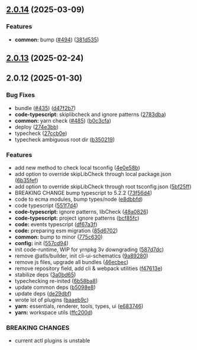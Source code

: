 ## [2.0.14](https://github.com/atls/raijin/compare/@atls/code-typescript@2.0.13...@atls/code-typescript@2.0.14) (2025-03-09)

### Features

- **common:** bump ([#494](https://github.com/atls/raijin/issues/494)) ([381d535](https://github.com/atls/raijin/commit/381d5357c2818e157330933edb9256936d251ca3))

## [2.0.13](https://github.com/atls/raijin/compare/@atls/code-typescript@2.0.12...@atls/code-typescript@2.0.13) (2025-02-24)

## 2.0.12 (2025-01-30)

### Bug Fixes

- bundle ([#435](https://github.com/atls/raijin/issues/435)) ([d47f2b7](https://github.com/atls/raijin/commit/d47f2b72c7038339a5df54702ec0af5a9cd5f886))
- **code-typescript:** skiplibcheck and ignore patterns ([2783dba](https://github.com/atls/raijin/commit/2783dba005b9f3e90dc954bf82b53c9ffa4f5f2a))
- **common:** yarn check ([#485](https://github.com/atls/raijin/issues/485)) ([b0c3cfa](https://github.com/atls/raijin/commit/b0c3cfad8f559c55691ca733c7a3a7b3cd00c4d8))
- deploy ([274e3bb](https://github.com/atls/raijin/commit/274e3bb74343a3bae1afbc8fb3947cb62d7f1f89))
- typecheck ([27ccb0e](https://github.com/atls/raijin/commit/27ccb0ef63898afd00b830952914e060b8dd5593))
- typecheck ambiguous root dir ([b350219](https://github.com/atls/raijin/commit/b3502198bb6ed94c785549afc97d5b20e937b160))

### Features

- add new method to check local tsconfig ([4e0e58b](https://github.com/atls/raijin/commit/4e0e58b31ea33f064ebe062c8b6e3f70cebba40a))
- add option to override skipLibCheck through local package.json ([6b35fef](https://github.com/atls/raijin/commit/6b35fef23135c1dfa014995f18112f3dd7a7eddf))
- add option to override skipLibCheck through root tsconfig.json ([5bf25ff](https://github.com/atls/raijin/commit/5bf25ff715d2e6f7096544a19955099a53407ff2))
- BREAKING CHANGE bump typescript to 5.2.2 ([73f56d4](https://github.com/atls/raijin/commit/73f56d4670a0df3183bc29518cbabc238c03c352))
- code to ecma modules, bump types/node ([e8dbbfd](https://github.com/atls/raijin/commit/e8dbbfd6891ef59fbd40cb978792f5f6b2642f11))
- code typescript ([551f7d4](https://github.com/atls/raijin/commit/551f7d4e4e578c219bf0b6f03a1d749067fc7c51))
- **code-typescript:** ignore patterns, libCheck ([48a0826](https://github.com/atls/raijin/commit/48a0826330c17182e58f4d93998ed00d7940519f))
- **code-typescript:** project ignore patterns ([bcf85fc](https://github.com/atls/raijin/commit/bcf85fc55ee0289b04afb7019876f7f1bf4541bb))
- **code:** events typescript ([df67a3f](https://github.com/atls/raijin/commit/df67a3f31bcc4545f74f313c5015dbc6d9dedc63))
- **code:** preparing esm migration ([85d6702](https://github.com/atls/raijin/commit/85d6702f217df0e0e6e978a98599d1cb1a61f87c))
- **common:** bump to minor ([775c630](https://github.com/atls/raijin/commit/775c630061f91970a65e34afabeea8d029e02176))
- **config:** init ([557cd94](https://github.com/atls/raijin/commit/557cd9458c527b060e02316bc35469e208a800f2))
- init code-runtime, WIP for yrnpkg 3v downgrading ([587d7dc](https://github.com/atls/raijin/commit/587d7dc75c6b08c2a4b0a0b4bf380939de83a6c3))
- remove @atls/builder, init cli-ui-schematics ([9a89280](https://github.com/atls/raijin/commit/9a892802fc3571f5ca46da67dcd10dcdc016e476))
- remove js files, upgrade all bundles ([46ecbec](https://github.com/atls/raijin/commit/46ecbec27339babc3c0c894b29c544e6c554e7b2))
- remove repository field, add cli & webpack utilities ([f47613e](https://github.com/atls/raijin/commit/f47613e9784e9eea86ed98e712198b000ca5766d))
- stabilize deps ([3a0bd65](https://github.com/atls/raijin/commit/3a0bd65071d207c2cb22cfe05b664d37d5f7a4c9))
- typechecking re-inited ([6b58ba8](https://github.com/atls/raijin/commit/6b58ba842ca4e02d17a00ad084b37dfed096e5be))
- update common deps ([b5098e8](https://github.com/atls/raijin/commit/b5098e843c0153a476c16ae8607ba2b598accb60))
- update deps ([de29dbf](https://github.com/atls/raijin/commit/de29dbffcc0c1b9cf081825987e733352b1761a7))
- wrote lot of plugins ([baaeb9c](https://github.com/atls/raijin/commit/baaeb9ca7c42471c53113ec2abdcece5340ec235))
- **yarn:** essentials, renderer, tools, types, ui ([e683746](https://github.com/atls/raijin/commit/e683746e203e1d8486c1f4d92d9d9d8f785f84ee))
- **yarn:** workspace utils ([ffc200d](https://github.com/atls/raijin/commit/ffc200d0f0cf6444fe9053a7f046a5d039f79177))

### BREAKING CHANGES

- current actl plugins is unstable
